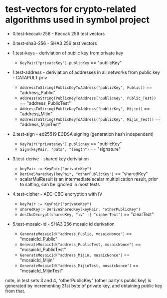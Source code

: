 # test-vectors for crypto-related algorithms used in symbol project

* 0.test-keccak-256 - Keccak 256 test vectors
* 0.test-sha3-256 - SHA3 256 test vectors

* 1.test-keys - deriviation of public key from private key
  * `KeyPair("privateKey").publicKey` == "publicKey"
* 1.test-address - deriviation of addresses in all networks from public key - CATAPULT priv
  * `AddressToString(PublicKeyToAddress("publicKey", Public))` == "address\_Public"
  * `AddressToString(PublicKeyToAddress("publicKey", Public_Test))` == "address\_PublicTest"
  * `AddressToString(PublicKeyToAddress("publicKey", Mijin))` == "address\_Mijin"
  * `AddressToString(PublicKeyToAddress("publicKey", Mijin_Test))` == "address\_MijinTest"
* 2.test-sign - ed25519 ECDSA signing (generation hash independent)
  * `KeyPair("privateKey").publicKey` == "publicKey"
  * `Sign(keyPair, "data", "length")` == "signature"
* 3.test-derive - shared key deriviation
  * `keyPair := KeyPair("privateKey")`
  * `DeriveSharedKey(keyPair, "otherPublicKey")` == "sharedKey"
  * scalarMulResult is an intermediate scalar multiplication result, prior to salting, can be ignored in most tests
* 4.test-cipher - AEC-CBC encryption with IV
  * `keyPair := KeyPair("privateKey")`
  * `sharedKey` := `DeriveSharedKey(keyPair, "otherPublicKey")`
  * `AesCbcDecrypt(sharedKey, "iv" || "cipherText")` == "clearText"
* 5.test-mosaic-id - SHA3 256 mosaic id derivation
  * `GenerateMosaicId("address_Public, mosaicNonce")` == "mosaicId\_Public"
  * `GenerateMosaicId("address_PublicTest, mosaicNonce")` == "mosaicId\_PublicTest"
  * `GenerateMosaicId("address_Mijin, mosaicNonce")` == "mosaicId\_Mijin"
  * `GenerateMosaicId("address_MijinTest, mosaicNonce")` == "mosaicId\_MijinTest"

note, in test sets 3 and 4, "otherPublicKey" (other party's public key) is generated by incrementing 31st byte
of private key, and obtaining public key from that.
